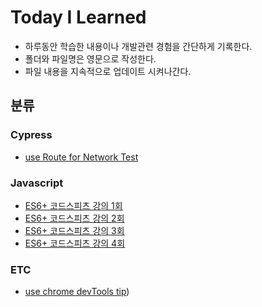 # Today I Learned

- 하루동안 학습한 내용이나 개발관련 경험을 간단하게 기록한다.
- 폴더와 파일명은 영문으로 작성한다.
- 파일 내용을 지속적으로 업데이트 시켜나간다.

## 분류

### Cypress
* [use Route for Network Test](https://github.com/miju-Park/TIL/blob/master/Cypress/Network-Test-Route.md)

### Javascript
* [ES6+ 코드스피츠 강의 1회](https://github.com/miju-Park/TIL/blob/master/Javascript/ES6+_1.md)
* [ES6+ 코드스피츠 강의 2회](https://github.com/miju-Park/TIL/blob/master/Javascript/ES6+_2.md)
* [ES6+ 코드스피츠 강의 3회](https://github.com/miju-Park/TIL/blob/master/Javascript/ES6+_3.md)
* [ES6+ 코드스피츠 강의 4회](https://github.com/miju-Park/TIL/blob/master/Javascript/ES6+_4.md)

### ETC
* [use chrome devTools tip](https://github.com/miju-Park/TIL/blob/master/ETC/Use-Chrome-DevTools.md))